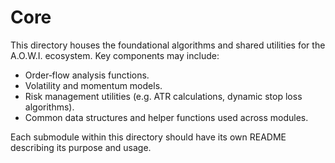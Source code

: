 # Core

This directory houses the foundational algorithms and shared utilities for the A.O.W.I. ecosystem.  Key components may include:

- Order‑flow analysis functions.
- Volatility and momentum models.
- Risk management utilities (e.g. ATR calculations, dynamic stop loss algorithms).
- Common data structures and helper functions used across modules.

Each submodule within this directory should have its own README describing its purpose and usage.